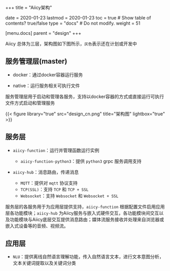 +++
title = "Aiicy架构"

date = 2020-01-23
lastmod = 2020-01-23
toc = true  # Show table of contents? true/false
type = "docs"  # Do not modify.
weight = 51

[menu.docs]
    parent = "design"
+++

Aiicy 总体为三层，架构图如下图所示，`灰色`表示还在计划或开发中

## 服务管理层(master)

* docker：通过docker容器运行服务

* native：运行服务相关可执行文件

服务管理层用于启动和管理各服务，支持以docker容器的方式或直接运行可执行文件方式启动和管理服务

{{< figure library="true" src="design_cn.png" title="架构图" lightbox="true" >}}

## 服务层

* `aiicy-function`：运行并管理函数运行实例

    * `aiicy-function-python3`：提供 `python3` grpc 服务调用支持

* `aiicy-hub`：消息路由，传递消息

    * `MQTT`：提供对 `mqtt` 协议支持
    * `TCP(SSL)`：支持 `TCP` 和 `TCP + SSL`
    * `Websocket`：支持 `Websocket` 和 `Websocket + SSL`

服务层的各服务用于为应用层提供支持，`aiicy-function` 根据配置文件启用应用层各功能模块；`aiicy-hub` 为Aiicy服务与嵌入式硬件交互，各功能模块间交互以及功能模块与Aiicy底层交互提供消息路由；媒体流服务接收并处理来自浏览器或嵌入式设备等的音频、视频流。

## 应用层

* `NLU`：提供离线自然语言理解功能，传入自然语言文本，进行文本意图分析，文本关键词提取以及关键词分类